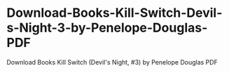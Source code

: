 # Download-Books-Kill-Switch-Devil-s-Night-3-by-Penelope-Douglas-PDF
Download Books Kill Switch (Devil's Night, #3) by Penelope Douglas PDF
